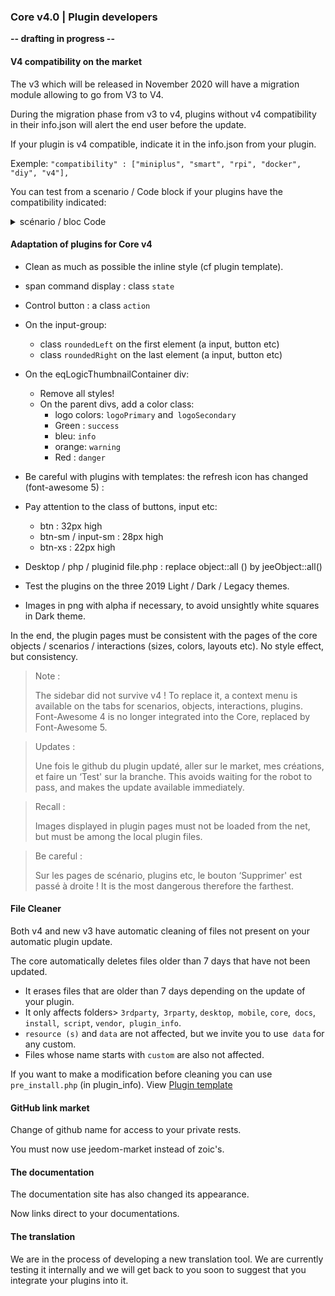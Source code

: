 ### Core v4.0 | Plugin developers


**-- drafting in progress --**

#### V4 compatibility on the market

The v3 which will be released in November 2020 will have a migration module allowing to go from V3 to V4.

During the migration phase from v3 to v4, plugins without v4 compatibility in their info.json will alert the end user before the update.


If your plugin is v4 compatible, indicate it in the info.json from your plugin.

Exemple: `"compatibility" : ["miniplus", "smart", "rpi", "docker", "diy", "v4"], `

You can test from a scenario / Code block if your plugins have the compatibility indicated:

<details>
<summary>scénario / bloc Code</summary>

`` ''php
/* Author of the plugins to be checked */
$author = 'Jeedom SAS';
/**********************************/
$plugins = repo_market::byFilter(['author' => $author]);
$pluginsArray = utils::o2a($plugins);
$countPlugins = 0;
$countIncompatibles = 0;
foreach ($ pluginsArray as $ plugin) {
  if ($ plugin ['author'] == $ author) {
    $countPlugins++;
	if ($ plugin ['hardwareCompatibility'] ['v4'] != '1') {
      $countIncompatibles++;
	  $scenario->setLog('Le plugin ' . $plugin['name'] . ' n\'est pas indiqué compatible V4');
	}
  }
}
if ($ countPlugins> 0) {
  if ($ countIncompatible == 1) {
  	$scenario->setLog($author . ' : 1 plugin potentiellement incompatible Jeedom V4 sur ' . $countPlugins . ' plugin(s) réalisé(s)');
  } else if ($ countIncompatible> 1) {
	$scenario->setLog($author . ' : ' . $countIncompatibles . ' plugins potentiellements incompatibles Jeedom V4 sur ' . $countPlugins . ' plugins réalisés');
  } else {
  	$scenario->setLog('Les ' . $countPlugins . ' plugins développés par ' . $author . ' sont tous compatibles Jeedom V4. Félicitations !');
  }
} else {
  $scenario->setLog('Aucun plugin trouvé pour ' . $author);
}
`` ''

</details>

#### Adaptation of plugins for Core v4

- Clean as much as possible the inline style (cf plugin template).
- span command display : class `state`
- Control button : a class `action`
- On the input-group:
	- class `roundedLeft` on the first element (a input, button etc)
    - class `roundedRight` on the last element (a input, button etc)
- On the eqLogicThumbnailContainer div:
    - Remove all styles!
    - On the parent divs, add a color class:
    	- logo colors: `logoPrimary` and` logoSecondary`
        - Green : `success`
        - bleu: `info`
        - orange: `warning`
        - Red : `danger`
- Be careful with plugins with templates: the refresh icon has changed (font-awesome 5) :
- Pay attention to the class of buttons, input etc:
    - btn : 32px high
    - btn-sm / input-sm : 28px high
    - btn-xs : 22px high
- Desktop / php / pluginid file.php : replace object::all () by jeeObject::all()

- Test the plugins on the three 2019 Light / Dark / Legacy themes.

- Images in png with alpha if necessary, to avoid unsightly white squares in Dark theme.

In the end, the plugin pages must be consistent with the pages of the core objects / scenarios / interactions (sizes, colors, layouts etc). No style effect, but consistency.

> Note :
>
> The sidebar did not survive v4 ! To replace it, a context menu is available on the tabs for scenarios, objects, interactions, plugins.
> Font-Awesome 4 is no longer integrated into the Core, replaced by Font-Awesome 5.

> Updates :
>
> Une fois le github du plugin updaté, aller sur le market, mes créations, et faire un ‘Test' sur la branche. This avoids waiting for the robot to pass, and makes the update available immediately.

> Recall :
>
> Images displayed in plugin pages must not be loaded from the net, but must be among the local plugin files.

> Be careful :
>
> Sur les pages de scénario, plugins etc, le bouton ‘Supprimer' est passé à droite ! It is the most dangerous therefore the farthest.


#### File Cleaner

Both v4 and new v3 have automatic cleaning of files not present on your automatic plugin update.

The core automatically deletes files older than 7 days that have not been updated.

- It erases files that are older than 7 days depending on the update of your plugin.
- It only affects folders> `3rdparty`,` 3rparty`, `desktop`,` mobile`, `core`,` docs`, `install`,` script`, `vendor`,` plugin_info`.
- `resource (s)` and `data` are not affected, but we invite you to use` data` for any custom.
- Files whose name starts with `custom` are also not affected.

If you want to make a modification before cleaning you can use `pre_install.php` (in plugin_info).
View [Plugin template](https://github.com/jeedom/plugin-template/blob/master/plugin_info/pre_install.php)

#### GitHub link market

Change of github name for access to your private rests.

You must now use jeedom-market instead of zoic's.

#### The documentation

The documentation site has also changed its appearance.

Now links direct to your documentations.

#### The translation

We are in the process of developing a new translation tool. We are currently testing it internally and we will get back to you soon to suggest that you integrate your plugins into it.